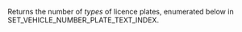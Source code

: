 Returns the number of *types* of licence plates, enumerated below in SET_VEHICLE_NUMBER_PLATE_TEXT_INDEX.